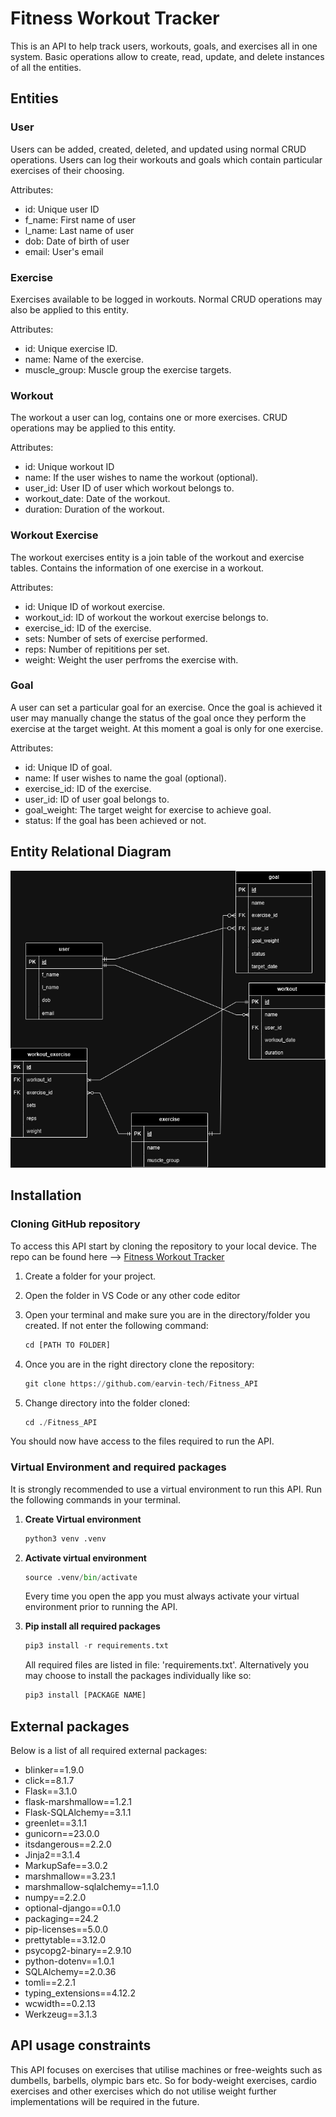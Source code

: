 # Fitness Workout Tracker

This is an API to help track users, workouts, goals, and exercises all in one system. Basic operations allow to create, read, update, and delete instances of all the entities.


## Entities

### User
Users can be added, created, deleted, and updated using normal CRUD operations. Users can log their workouts and goals which contain particular exercises of their choosing.

Attributes:
- id: Unique user ID
- f_name: First name of user
- l_name: Last name of user
- dob: Date of birth of user
- email: User's email

### Exercise
Exercises available to be logged in workouts. Normal CRUD operations may also be applied to this entity.

Attributes:
- id: Unique exercise ID.
- name: Name of the exercise.
- muscle_group: Muscle group the exercise targets.

### Workout
The workout a user can log, contains one or more exercises. CRUD operations may be applied to this entity.

Attributes:
- id: Unique workout ID
- name: If the user wishes to name the workout (optional).
- user_id: User ID of user which workout belongs to.
- workout_date: Date of the workout.
- duration: Duration of the workout.

### Workout Exercise
The workout exercises entity is a join table of the workout and exercise tables. Contains the information of one exercise in a workout.

Attributes:
- id: Unique ID of workout exercise.
- workout_id: ID of workout the workout exercise belongs to.
- exercise_id: ID of the exercise.
- sets: Number of sets of exercise performed.
- reps: Number of repititions per set.
- weight: Weight the user perfroms the exercise with.
  
### Goal
A user can set a particular goal for an exercise. Once the goal is achieved it user may manually change the status of the goal once they perform the exercise at the target weight. At this moment a goal is only for one exercise.

Attributes:
- id: Unique ID of goal.
- name: If user wishes to name the goal (optional).
- exercise_id: ID of the exercise.
- user_id: ID of user goal belongs to.
- goal_weight: The target weight for exercise to achieve goal.
- status: If the goal has been achieved or not.

## Entity Relational Diagram
![ERD](Fitness_ERD[updated2].png)

## Installation

### Cloning GitHub repository

To access this API start by cloning the repository to your local device. The repo can be found here --> [Fitness Workout Tracker](https://github.com/earvin-tech/Fitness_API)

1. Create a folder for your project.

2. Open the folder in VS Code or any other code editor

3. Open your terminal and make sure you are in the directory/folder you created. If not enter the following command:
    ```py
    cd [PATH TO FOLDER]
    ```
4. Once you are in the right directory clone the repository:
    ```py
    git clone https://github.com/earvin-tech/Fitness_API
    ```
5. Change directory into the folder cloned:
    ```py
    cd ./Fitness_API
    ```
You should now have access to the files required to run the API.


### Virtual Environment and required packages
It is strongly recommended to use a virtual environment to run this API. Run the following commands in your terminal.

1. **Create Virtual environment**
    ```py
    python3 venv .venv
    ```
2. **Activate virtual environment**
    ```py
    source .venv/bin/activate
    ```
    Every time you open the app you must always activate your virtual environment prior to running the API.

3. **Pip install all required packages**
    ```py
    pip3 install -r requirements.txt
    ```
    All required files are listed in file: 'requirements.txt'. Alternatively you may choose to install the packages individually like so:

    ```py
    pip3 install [PACKAGE NAME]
    ```

## External packages
Below is a list of all required external packages:

- blinker==1.9.0
- click==8.1.7
- Flask==3.1.0
- flask-marshmallow==1.2.1
- Flask-SQLAlchemy==3.1.1
- greenlet==3.1.1
- gunicorn==23.0.0
- itsdangerous==2.2.0
- Jinja2==3.1.4
- MarkupSafe==3.0.2
- marshmallow==3.23.1
- marshmallow-sqlalchemy==1.1.0
- numpy==2.2.0
- optional-django==0.1.0
- packaging==24.2
- pip-licenses==5.0.0
- prettytable==3.12.0
- psycopg2-binary==2.9.10
- python-dotenv==1.0.1
- SQLAlchemy==2.0.36
- tomli==2.2.1
- typing_extensions==4.12.2
- wcwidth==0.2.13
- Werkzeug==3.1.3

## API usage constraints
This API focuses on exercises that utilise machines or free-weights such as dumbells, barbells, olympic bars etc. So for body-weight exercises, cardio exercises and other exercises which do not utilise weight further implementations will be required in the future.